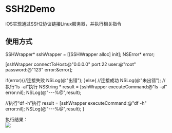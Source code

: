 # SSH2Demo
iOS实现通过SSH2协议链接Linux服务器，并执行相关指令

## 使用方式<br/>

SSHWrapper* sshWrapper = [[SSHWrapper alloc] init];
NSError* error;

[sshWrapper connectToHost:@"0.0.0.0" port:22 user:@"root" password:@"123" error:&error];

if(error){//连接失败
NSLog(@"出错");
}else{ //连接成功
NSLog(@"未出错");
//执行“ls -al”执行
NSString * result = [sshWrapper executeCommand:@"ls -al" error:nil];
NSLog(@"---%@",result);

//执行“df -h”执行
result = [sshWrapper executeCommand:@"df -h" error:nil];
NSLog(@"---%@",result);
}<br/>

 执行结果：<br/>
![](https://yqh1988.oss-cn-beijing.aliyuncs.com/yqh/1111.gif)

